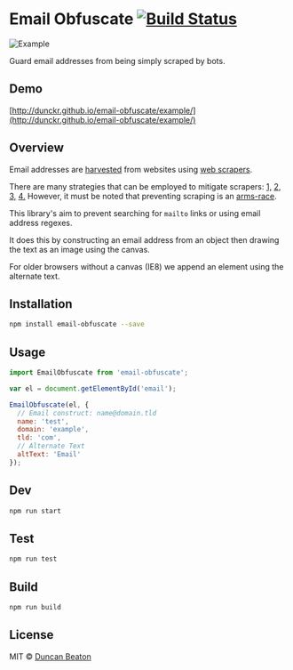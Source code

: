 # Email Obfuscate [![Build Status](https://travis-ci.org/dunckr/email-obfuscate.svg?branch=master)](https://travis-ci.org/dunckr/email-obfuscate)

![Example](https://raw.githubusercontent.com/dunckr/email-obfuscate/master/example/example.jpg)

Guard email addresses from being simply scraped by bots.

## Demo

[http://dunckr.github.io/email-obfuscate/example/](http://dunckr.github.io/email-obfuscate/example/)

## Overview

Email addresses are [harvested](https://en.wikipedia.org/wiki/Email_address_harvesting) from websites using [web scrapers](https://github.com/lorien/awesome-web-scraping).

There are many strategies that can be employed to mitigate scrapers:
[1,](http://security.stackexchange.com/questions/81964/are-web-scrapers-fooled-by-obscured-emails-anymore)
[2,](https://www.quora.com/Whats-the-best-way-to-prevent-email-scraping)
[3,](http://stackoverflow.com/questions/3161548/how-do-i-prevent-site-scraping)
[4.](http://stackoverflow.com/questions/23002711/how-to-show-email-addresses-on-the-website-to-avoid-spams)
However, it must be noted that preventing scraping is an [arms-race](https://en.wikipedia.org/wiki/Arms_race).

This library's aim to prevent searching for ```mailto``` links or using email address regexes.

It does this by constructing an email address from an object then drawing the text as an image using the canvas.

For older browsers without a canvas (IE8) we append an element using the alternate text.

## Installation

```sh
npm install email-obfuscate --save
```

## Usage

```js
import EmailObfuscate from 'email-obfuscate';

var el = document.getElementById('email');

EmailObfuscate(el, {
  // Email construct: name@domain.tld
  name: 'test',
  domain: 'example',
  tld: 'com',
  // Alternate Text
  altText: 'Email'
});
```

## Dev

```sh
npm run start
```

## Test

```sh
npm run test
```

## Build

```sh
npm run build
```

## License

MIT © [Duncan Beaton](http://dunckr.com)
